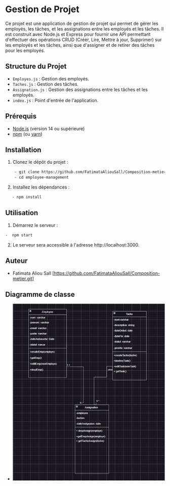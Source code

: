 # Gestion de Projet

Ce projet est une application de gestion de projet qui permet de gérer les employés, les tâches, et les assignations entre les employés et les tâches. Il est construit avec Node.js et Express pour fournir une API permettant d'effectuer des opérations CRUD (Créer, Lire, Mettre à jour, Supprimer) sur les employés et les tâches, ainsi que d'assigner et de retirer des tâches pour les employés.




## Structure du Projet

- `Employes.js` : Gestion des employés.
- `Taches.js` : Gestion des tâches.
- `Assignation.js` : Gestion des assignations entre les tâches et les employés.
- `index.js` : Point d'entrée de l'application.



## Prérequis

- [Node.js](https://nodejs.org/) (version 14 ou supérieure)
- [npm](https://www.npmjs.com/) (ou [yarn](https://yarnpkg.com/))


## Installation

1. Clonez le dépôt du projet :
   
  ```bash
      - git clone https://github.com/FatimataAliouSall/Composition-metier.git
      - cd employee-management
  ```



2.  Installez les dépendances :
     
   ```bash
      - npm install
   ```



##  Utilisation


1.  Démarrez le serveur :
    
   ```bash
   -  npm start
   ```



2.  Le serveur sera accessible à l'adresse http://localhost:3000.



##   Auteur

  -  Fatimata Aliou Sall [https://github.com/FatimataAliouSall/Composition-metier.git]


##   Diagramme de classe 


-  ![Composant-metier](./asset/images/Composant-metier.PNG)


